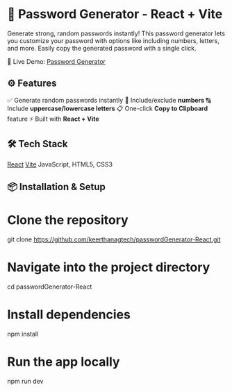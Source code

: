 # 🔐 Password Generator - React + Vite

Generate strong, random passwords instantly! This password generator lets you customize your password with options like including numbers, letters, and more. Easily copy the generated password with a single click.

🚀 Live Demo: [Password Generator](https://keerthanagtech.github.io/passwordGenerator-React/)

## ⚙️ Features

 ✅ Generate random passwords instantly
 🔢 Include/exclude **numbers**
 🔠 Include **uppercase/lowercase letters**
 📋 One-click **Copy to Clipboard** feature
 ⚡ Built with **React + Vite**



## 🛠️ Tech Stack

[React](https://reactjs.org/)
 [Vite](https://vitejs.dev/)
 JavaScript, HTML5, CSS3

## 📦 Installation & Setup

# Clone the repository
git clone https://github.com/keerthanagtech/passwordGenerator-React.git

# Navigate into the project directory
cd passwordGenerator-React

# Install dependencies
npm install

# Run the app locally
npm run dev
